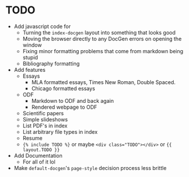 # TODO
*  Add javascript code for
   *  Turning the `index-docgen` layout into something that looks good
   *  Moving the browser directly to any DocGen errors on opening the window
   *  Fixing minor formatting problems that come from markdown being stupid
   *  Bibliography formatting
*  Add features
   *  Essays
      *  MLA formatted essays, Times New Roman, Double Spaced.
      *  Chicago formatted essays
   *  ODF
      *  Markdown to ODF and back again
      *  Rendered webpage to ODF
   *  Scientific papers
   *  Simple slideshows
   *  List PDF's in index
   *  List arbitrary file types in index
   *  Resume
   *  `{% include TODO %}` or maybe `<div class="TODO"></div>` or `{{ layout.TODO }}`
*  Add Documentation
   *  For all of it lol
*  Make `default-docgen`'s `page-style` decision process less brittle
